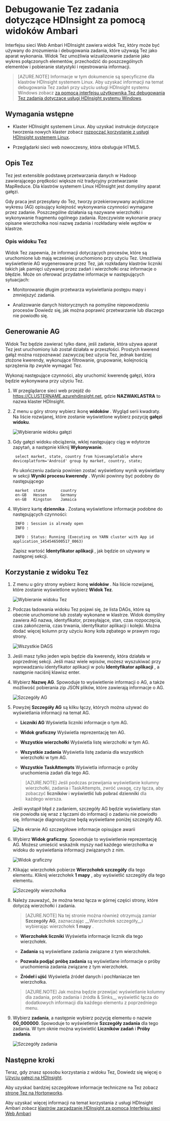 <properties
pageTitle="Korzystanie z widoku Tez Ambari z usługi HDInsight | Azure"
description="Dowiedz się, jak za pomocą widoku Ambari Tez debugowanie Tez zadania na HDInsight."
services="hdinsight"
documentationCenter=""
authors="Blackmist"
manager="jhubbard"
editor="cgronlun"/>

<tags
ms.service="hdinsight"
ms.devlang="na"
ms.topic="article"
ms.tgt_pltfrm="na"
ms.workload="big-data"
ms.date="10/04/2016"
ms.author="larryfr"/>

# <a name="use-ambari-views-to-debug-tez-jobs-on-hdinsight"></a>Debugowanie Tez zadania dotyczące HDInsight za pomocą widoków Ambari

Interfejsu sieci Web Ambari HDInsight zawiera widok Tez, który może być używany do zrozumienia i debugowania zadania, które używają Tez jako aparat wykonania. Widok Tez umożliwia wizualizowanie zadanie jako wykres połączonych elementów, przechodzić do poszczególnych elementów i pobieranie statystyki i rejestrowania informacji.

> [AZURE.NOTE] Informacje w tym dokumencie są specyficzne dla klastrów HDInsight systemem Linux. Aby uzyskać informacji na temat debugowania Tez zadań przy użyciu usługi HDInsight systemu Windows zobacz [za pomocą interfejsu użytkownika Tez debugowania Tez zadania dotyczące usługi HDInsight systemu Windows](hdinsight-debug-tez-ui.md).

## <a name="prerequisites"></a>Wymagania wstępne

* Klaster HDInsight systemem Linux. Aby uzyskać instrukcje dotyczące tworzenia nowych klaster zobacz [rozpocząć korzystanie z usługi HDInsight systemem Linux](hdinsight-hadoop-linux-tutorial-get-started.md).

* Przeglądarki sieci web nowoczesny, która obsługuje HTML5.

## <a name="understanding-tez"></a>Opis Tez

Tez jest extensible podstawę przetwarzania danych w Hadoop zawierającego prędkości większe niż tradycyjny przetwarzanie MapReduce. Dla klastrów systemem Linux HDInsight jest domyślny aparat gałęzi.

Gdy praca jest przesyłany do Tez, tworzy przekierowywany acykliczne wykresu (AG) opisujący kolejność wykonywania czynności wymagane przez zadanie. Poszczególne działania są nazywane wierzchołki i wykonywanie fragmentu ogólnego zadania. Rzeczywiste wykonanie pracy opisane wierzchołka nosi nazwę zadania i rozkładany wiele węzłów w klastrze.

### <a name="understanding-the-tez-view"></a>Opis widoku Tez

Widok Tez zapewnia, że informacji dotyczących procesów, które są uruchomione lub mają wcześniej uruchomiono przy użyciu Tez. Umożliwia wyświetlenie AG wygenerowane przez Tez, jak rozkładany klastrów liczniki takich jak pamięci używanej przez zadań i wierzchołki oraz informacje o błędzie. Może on oferować przydatne informacje w następujących sytuacjach:

* Monitorowanie długim przetwarza wyświetlania postępu mapy i zmniejszyć zadania.

* Analizowanie danych historycznych na pomyślne niepowodzeniu procesów Dowiedz się, jak można poprawić przetwarzanie lub dlaczego nie powiodło się.

## <a name="generate-a-dag"></a>Generowanie AG

Widok Tez będzie zawierać tylko dane, jeśli zadanie, która używa aparat Tez jest uruchomiony lub został działała w przeszłości. Prostych kwerend gałąź można rozpoznawać zazwyczaj bez użycia Tez, jednak bardziej złożone kwerendy, wykonujące filtrowanie, grupowanie, kolejnością sprzężenia itp zwykle wymagać Tez.

Wykonaj następujące czynności, aby uruchomić kwerendę gałęzi, która będzie wykonywana przy użyciu Tez.

1. W przeglądarce sieci web przejdź do https://CLUSTERNAME.azurehdinsight.net, gdzie __NAZWAKLASTRA__ to nazwa klaster HDInsight.

2. Z menu u góry strony wybierz ikonę __widoków__ . Wygląd serii kwadraty. Na liście rozwijanej, które zostanie wyświetlone wybierz pozycję __gałęzi widoku__. 

    ![Wybieranie widoku gałęzi](./media/hdinsight-debug-ambari-tez-view/selecthive.png)

3. Gdy gałęzi widoku obciążenia, wklej następujący ciąg w edytorze zapytań, a następnie kliknij __Wykonywanie__.

        select market, state, country from hivesampletable where deviceplatform='Android' group by market, country, state;
    
    Po ukończeniu zadania powinien zostać wyświetlony wynik wyświetlany w sekcji __Wyniki procesu kwerendy__ . Wyniki powinny być podobny do następującego
    
        market  state       country
        en-GB   Hessen      Germany
        en-GB   Kingston    Jamaica
        
4. Wybierz kartę __dziennika__ . Zostaną wyświetlone informacje podobne do następujących czynności:
    
        INFO : Session is already open
        INFO :

        INFO : Status: Running (Executing on YARN cluster with App id application_1454546500517_0063)

    Zapisz wartość __Identyfikator aplikacji__ , jak będzie on używany w następnej sekcji.

## <a name="use-the-tez-view"></a>Korzystanie z widoku Tez

1. Z menu u góry strony wybierz ikonę __widoków__ . Na liście rozwijanej, które zostanie wyświetlone wybierz __Widok Tez__.

    ![Wybieranie widoku Tez](./media/hdinsight-debug-ambari-tez-view/selecttez.png)

2. Podczas ładowania widoku Tez pojawi się, że lista DAGs, które są obecnie uruchomione lub zostały wykonane w klastrze. Widok domyślny zawiera AG nazwa, identyfikator, przesyłające, stan, czas rozpoczęcia, czas zakończenia, czas trwania, identyfikator aplikacji i kolejki. Można dodać więcej kolumn przy użyciu ikony koła zębatego w prawym rogu strony.

    ![Wszystkie DAGS](./media/hdinsight-debug-ambari-tez-view/alldags.png)

3. Jeśli masz tylko jeden wpis będzie dla kwerendy, która działała w poprzedniej sekcji. Jeśli masz wiele wpisów, możesz wyszukiwać przy wprowadzaniu identyfikator aplikacji w polu __Identyfikator aplikacji__ , a następnie naciśnij klawisz enter.

4. Wybierz __Nazwę AG__. Spowoduje to wyświetlenie informacji o AG, a także możliwość pobierania zip JSON plików, które zawierają informacje o AG.

    ![Szczegóły AG](./media/hdinsight-debug-ambari-tez-view/dagdetails.png)

5. Powyżej __Szczegóły AG__ są kilku łączy, których można używać do wyświetlania informacji na temat AG.

    * __Liczniki AG__ Wyświetla liczniki informacje o tym AG.
    
    * __Widok graficzny__ Wyświetla reprezentację ten AG.
    
    * __Wszystkie wierzchołki__ Wyświetla listę wierzchołki w tym AG.
    
    * __Wszystkie zadania__ Wyświetla listę zadania dla wszystkich wierzchołki w tym AG.
    
    * __Wszystkie TaskAttempts__ Wyświetla informacje o próby uruchomienia zadań dla tego AG.
    
    > [AZURE.NOTE] Jeśli podczas przewijania wyświetlanie kolumny wierzchołki, zadania i TaskAttempts, zwróć uwagę, czy łącza, aby zobaczyć __liczników__ i __wyświetlić lub pobrać dzienniki__ dla każdego wiersza.

    Jeśli wystąpił błąd z zadaniem, szczegóły AG będzie wyświetlany stan nie powiodła się wraz z łączami do informacji o zadaniu nie powiodło się. Informacje diagnostyczne będą wyświetlane poniżej szczegóły AG.
    
    ![Na ekranie AG szczegółowe informacje opisujące awarii](./media/hdinsight-debug-ambari-tez-view/faileddag.png)

7. Wybierz __Widok graficzny__. Spowoduje to wyświetlenie reprezentację AG. Możesz umieścić wskaźnik myszy nad każdego wierzchołka w widoku do wyświetlania informacji związanych z nim.

    ![Widok graficzny](./media/hdinsight-debug-ambari-tez-view/dagdiagram.png)

8. Klikając wierzchołek pobierze __Wierzchołek szczegóły__ dla tego elementu. Kliknij wierzchołek __1 mapy__ , aby wyświetlić szczegóły dla tego elementu.

    ![Szczegóły wierzchołka](./media/hdinsight-debug-ambari-tez-view/vertexdetails.png)

9. Należy zauważyć, że można teraz łącza w górnej części strony, które dotyczą wierzchołki i zadania.

    > [AZURE.NOTE] Na tej stronie można również otrzymują zamiar __Szczegóły AG__, zaznaczając __Wierzchołek szczegóły__i wybierając wierzchołek __1 mapy__ .

    * __Wierzchołek liczniki__ Wyświetla informacje licznik dla tego wierzchołek.
    
    * __Zadania__ są wyświetlane zadania związane z tym wierzchołek.
    
    * __Pozwala podjąć próbę zadania__ są wyświetlane informacje o próby uruchomienia zadania związane z tym wierzchołek.
    
    * __Źródeł i ujść__ Wyświetla źródeł danych i pochłaniacze ten wierzchołka.

    > [AZURE.NOTE] Jak można będzie przewijać wyświetlanie kolumny dla zadania, prób zadania i źródła & Sinks__ wyświetlić łącza do dodatkowych informacji dla każdego elementu z poprzedniego menu.

10. Wybierz __zadania__, a następnie wybierz pozycję elementu o nazwie __00_000000__. Spowoduje to wyświetlenie __Szczegóły zadania__ dla tego zadania. W tym oknie można wyświetlić __Liczników zadań__ i __Próby zadania__.

    ![Szczegóły zadania](./media/hdinsight-debug-ambari-tez-view/taskdetails.png)

## <a name="next-steps"></a>Następne kroki

Teraz, gdy znasz sposobu korzystania z widoku Tez, Dowiedz się więcej o [Użyciu gałęzi na HDInsight](hdinsight-use-hive.md).

Aby uzyskać bardziej szczegółowe informacje techniczne na Tez zobacz [stronę Tez na Hortonworks](http://hortonworks.com/hadoop/tez/).

Aby uzyskać więcej informacji na temat korzystania z usługi HDInsight Ambari zobacz [klastrów zarządzanie HDInsight za pomocą Interfejsu sieci Web Ambari](hdinsight-hadoop-manage-ambari.md)
